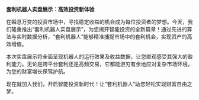 **套利机器人实盘展示：高效投资新体验**

在瞬息万变的投资市场中，寻找稳定收益的机会成为每位投资者的梦想。今天，我们隆重推出“套利机器人实盘展示”，为您揭开智能投资的全新篇章！通过先进的算法与实时数据分析，“套利机器人”能够精准捕捉市场中的套利机会，实现资产的高效增值。

本次实盘展示将全面呈现机器人的运行效果及收益数据，让您直观感受其强大的盈利能力。无论是跨平台套利还是高频交易，它都能游刃有余地应对复杂市场环境，为您的财富增长保驾护航。

现在就加入我们，开启智能投资新时代！让“套利机器人”助您轻松实现财富自由之梦。